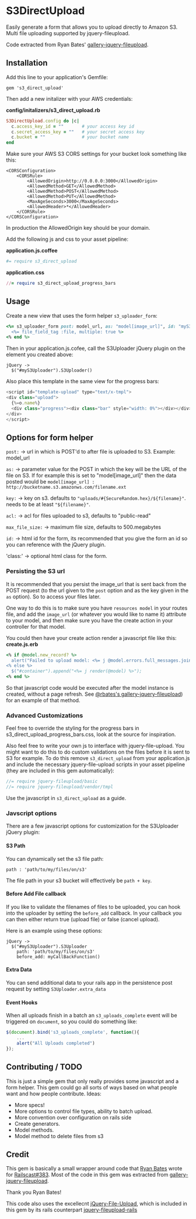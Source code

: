# S3DirectUpload

Easily generate a form that allows you to upload directly to Amazon S3.
Multi file uploading supported by jquery-fileupload. 

Code extracted from Ryan Bates' [gallery-jquery-fileupload](https://github.com/railscasts/383-uploading-to-amazon-s3/tree/master/gallery-jquery-fileupload).

## Installation
Add this line to your application's Gemfile:

    gem 's3_direct_upload'

Then add a new initalizer with your AWS credentials:

**config/initalizers/s3_direct_upload.rb**
```ruby
S3DirectUpload.config do |c|
  c.access_key_id = ""       # your access key id
  c.secret_access_key = ""   # your secret access key
  c.bucket = ""              # your bucket name
end
```

Make sure your AWS S3 CORS settings for your bucket look something like this:
```
<CORSConfiguration>
    <CORSRule>
        <AllowedOrigin>http://0.0.0.0:3000</AllowedOrigin>
        <AllowedMethod>GET</AllowedMethod>
        <AllowedMethod>POST</AllowedMethod>
        <AllowedMethod>PUT</AllowedMethod>
        <MaxAgeSeconds>3000</MaxAgeSeconds>
        <AllowedHeader>*</AllowedHeader>
    </CORSRule>
</CORSConfiguration>
```
In production the AllowedOrigin key should be your domain.

Add the following js and css to your asset pipeline:

**application.js.coffee**
```ruby
#= require s3_direct_upload
```

**application.css**
```ruby
//= require s3_direct_upload_progress_bars
```

## Usage
Create a new view that uses the form helper `s3_uploader_form`:
```ruby
<%= s3_uploader_form post: model_url, as: "model[image_url]", id: "myS3Uploader" do %>
  <%= file_field_tag :file, multiple: true %>
<% end %>
```

Then in your application.js.cofee, call the S3Uploader jQuery plugin on the element you created above:
```cofeescript
jQuery ->
  $("#myS3Uploader").S3Uploader()
```

Also place this template in the same view for the progress bars:
```javascript
<script id="template-upload" type="text/x-tmpl">
<div class="upload">
  {%=o.name%}
  <div class="progress"><div class="bar" style="width: 0%"></div></div>
</div>
</script>
```

## Options for form helper
`post:` -> url in which is POST'd to after file is uploaded to S3. Example: model_url

`as:` -> parameter value for the POST in which the key will be the URL of the file on S3. If for example this is set to "model[image_url]" then the data posted would be `model[image_url] : http://bucketname.s3.amazonws.com/filename.ext`

`key:` -> key on s3. defaults to `"uploads/#{SecureRandom.hex}/${filename}"`. needs to be at least `"${filename}"`.

`acl:` -> acl for files uploaded to s3, defaults to "public-read"

`max_file_size:` -> maximum file size, defaults to 500.megabytes

`id:` -> html id for the form, its recommended that you give the form an id so you can reference with the jQuery plugin.

'class:' -> optional html class for the form.


### Persisting the S3 url
It is recommended that you persist the image_url that is sent back from the POST request (to the url given to the `post` option and as the key given in the `as` option). So to access your files later.

One way to do this is to make sure you have `resources model` in your routes file, and add the `image_url` (or whatever you would like to name it) attribute to your model, and then make sure you have the create action in your controller for that model.

You could then have your create action render a javascript file like this:
**create.js.erb**
```ruby
<% if @model.new_record? %>
  alert("Failed to upload model: <%= j @model.errors.full_messages.join(', ').html_safe %>");
<% else %>
  $("#container").append("<%= j render(@model) %>");
<% end %>
```
So that javascript code would be executed after the model instance is created, without a page refresh. See [@rbates's gallery-jquery-fileupload](https://github.com/railscasts/383-uploading-to-amazon-s3/tree/master/gallery-jquery-fileupload)) for an example of that method.

### Advanced Customizations
Feel free to override the styling for the progress bars in s3_direct_upload_progress_bars.css, look at the source for inspiration.

Also feel free to write your own js to interface with jquery-file-upload. You might want to do this to do custom validations on the files before it is sent to S3 for example.
To do this remove `s3_direct_upload` from your application.js and include the necessary jquery-file-upload scripts in your asset pipeline (they are included in this gem automatically):
```javascript
//= require jquery-fileupload/basic
//= require jquery-fileupload/vendor/tmpl
```
Use the javascript in `s3_direct_upload` as a guide.


### Javscript options

There are a few javascript options for customization for the S3Uploader jQuery plugin:

#### S3 Path

You can dynamically set the s3 file path:

`path : 'path/to/my/files/on/s3'`

The file path in your s3 bucket will effectively be `path + key`.

#### Before Add File callback

If you like to validate the filenames of files to be uploaded, you can hook into the uploader by setting the `before_add` callback.
In your callback you can then either return true (upload file) or false (cancel upload).

Here is an example using these options:
```cofeescript
jQuery ->
  $("#myS3Uploader").S3Uploader
    path: 'path/to/my/files/on/s3'
    before_add: myCallBackFunction()
```

#### Extra Data

You can send additional data to your rails app in the persistence post request by setting `S3Uploader.extra_data` 

#### Event Hooks

When all uploads finish in a batch an `s3_uploads_complete` event will be triggered on `document`, so you could do something like:
```javascript
$(document).bind('s3_uploads_complete', function(){
    ...
    alert("All Uploads completed")
}); 
````


## Contributing / TODO

This is just a simple gem that only really provides some javascript and a form helper. 
This gem could go all sorts of ways based on what people want and how people contribute. 
Ideas:
* More specs! 
* More options to control file types, ability to batch upload.
* More convention over configuration on rails side
* Create generators.
* Model methods.
* Model method to delete files from s3


## Credit

This gem is basically a small wrapper around code that [Ryan Bates](http://github.com/rbates) wrote for [Railscast#383](http://railscasts.com/episodes/383-uploading-to-amazon-s3). Most of the code in this gem was extracted from [gallery-jquery-fileupload](https://github.com/railscasts/383-uploading-to-amazon-s3/tree/master/gallery-jquery-fileupload). 

Thank you Ryan Bates!

This code also uses the excellecnt [jQuery-File-Upload](https://github.com/blueimp/jQuery-File-Upload), which is included in this gem by its rails counterpart [jquery-fileupload-rails](https://github.com/tors/jquery-fileupload-rails)
